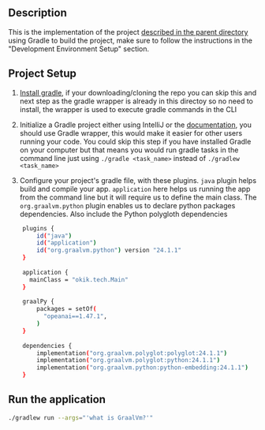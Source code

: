 ## Description
This is the implementation of the project [described in the parent directory](../README.md) using Gradle to build the project, make sure
to follow the instructions in the "Development Environment Setup" section.

## Project Setup

1. [Install gradle](https://gradle.org/install/), if your downloading/cloning the repo you can skip this and next step as
the gradle wrapper is already in this directoy so no need to install, the wrapper is used to execute
gradle commands in the CLI


2. Initialize a Gradle project either using IntelliJ or the [documentation](https://docs.gradle.org/current/userguide/part1_gradle_init.html),
you should use Gradle wrapper, this would make it easier for other users running your code. You could skip this step if you
have installed Gradle on your computer but that means you would run gradle tasks in the command line just using `./gradle <task_name>`
instead of `./gradlew <task_name>`


3. Configure your project's gradle file, with these plugins. `java` plugin helps build and compile your app. `application` here 
helps us running the app from the command line but it will require us to define the main class. The `org.graalvm.python` plugin
enables us to declare python packages dependencies. Also include the Python polygloth dependencies

```bash
    plugins {
        id("java")
        id("application")
        id("org.graalvm.python") version "24.1.1"
    }
    
    application {
      mainClass = "okik.tech.Main"
    }
    
    graalPy {
        packages = setOf(
          "opeanai==1.47.1",
        )
    }
    
    dependencies {
        implementation("org.graalvm.polyglot:polyglot:24.1.1")
        implementation("org.graalvm.polyglot:python:24.1.1")
        implementation("org.graalvm.python:python-embedding:24.1.1")
    }
```

## Run the application
```bash
./gradlew run --args="'what is GraalVm?'"
```